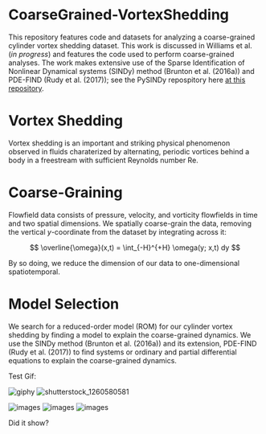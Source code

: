 # CoarseGrained-VortexShedding

This repository features code and datasets for analyzing a coarse-grained cylinder vortex shedding dataset. This work is discussed in Williams et al. (_in progress_) and features the code used to perform coarse-grained analyses. The work makes extensive use of the Sparse Identification of Nonlinear Dynamical systems (SINDy) method (Brunton et al. (2016a)) and PDE-FIND (Rudy et al. (2017)); see the PySINDy repospitory here [at this repository](https://github.com/dynamicslab/pysindy).



# Vortex Shedding

Vortex shedding is an important and striking physical phenomenon observed in fluids charaterized by alternating, periodic vortices behind a body in a freestream with sufficient Reynolds number Re.  



# Coarse-Graining

Flowfield data consists of pressure, velocity, and vorticity flowfields in time and two spatial dimensions. We spatially coarse-grain the data, removing the vertical $y$-coordinate from the dataset by integrating across it:

$$ \overline{\omega}(x,t) = \int_{-H}^{+H} \omega(y; x,t) dy $$

By so doing, we reduce the dimension of our data to one-dimensional spatiotemporal.



# Model Selection

We search for a reduced-order model (ROM) for our cylinder vortex shedding by finding a model to explain the coarse-grained dynamics. We use the SINDy method (Brunton et al. (2016a)) and its extension, PDE-FIND (Rudy et al. (2017)) to find systems or ordinary and partial differential equations to explain the coarse-grained dynamics.


Test Gif:

![giphy](https://github.com/user-attachments/assets/07798fcd-a797-4f46-94db-307ce020a856 "Gif of kitty") ![shutterstock_1260580581](https://github.com/user-attachments/assets/fa97a952-4085-466c-a432-b64ffc2c496c "Picture of puppy")



![images](https://github.com/user-attachments/assets/8a860b31-e4e0-4cda-9709-21989f4671cc) ![images](https://github.com/user-attachments/assets/8a860b31-e4e0-4cda-9709-21989f4671cc) ![images](https://github.com/user-attachments/assets/8a860b31-e4e0-4cda-9709-21989f4671cc "Picture of puppy")



Did it show?


